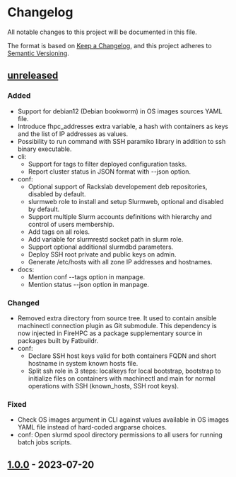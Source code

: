 # Changelog

All notable changes to this project will be documented in this file.

The format is based on [Keep a Changelog](https://keepachangelog.com/en/1.0.0/),
and this project adheres to
[Semantic Versioning](https://semver.org/spec/v2.0.0.html).

## [unreleased]
### Added
- Support for debian12 (Debian bookworm) in OS images sources YAML file.
- Introduce fhpc_addresses extra variable, a hash with containers as keys and
  the list of IP addresses as values.
- Possibility to run command with SSH paramiko library in addition to ssh binary
  executable. 
- cli:
  - Support for tags to filter deployed configuration tasks.
  - Report cluster status in JSON format with --json option.
- conf:
  - Optional support of Rackslab developement deb repositories, disabled by
    default.
  - slurmweb role to install and setup Slurmweb, optional and disabled by
    default.
  - Support multiple Slurm accounts definitions with hierarchy and control of
    users membership.
  - Add tags on all roles.
  - Add variable for slurmrestd socket path in slurm role.
  - Support optional additional slurmdbd parameters.
  - Deploy SSH root private and public keys on admin.
  - Generate /etc/hosts with all zone IP addresses and hostnames.
- docs:
  - Mention conf --tags option in manpage.
  - Mention status --json option in manpage.

### Changed
- Removed extra directory from source tree. It used to contain ansible
  machinectl connection plugin as Git submodule. This dependency is now injected
  in FireHPC as a package supplementary source in packages built by Fatbuildr.
- conf:
  - Declare SSH host keys valid for both containers FQDN and short hostname
    in system known hosts file.
  - Split ssh role in 3 steps: localkeys for local bootstrap, bootstrap to
    initialize files on containers with machinectl and main for normal
    operations with SSH (known_hosts, SSH root keys).


### Fixed
- Check OS images argument in CLI against values available in OS images YAML
  file instead of hard-coded argparse choices.
- conf: Open slurmd spool directory permissions to all users for running batch
  jobs scripts.

## [1.0.0] - 2023-07-20

[unreleased]: https://github.com/rackslab/firehpc/compare/v1.0.0...HEAD
[1.0.0]: https://github.com/rackslab/firehpc/releases/tag/v1.0.0
